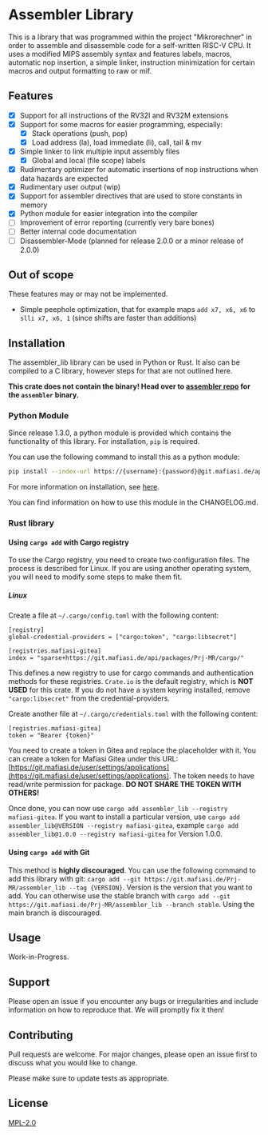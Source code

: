 # Assembler Library

This is a library that was programmed within the project "Mikrorechner" in order to assemble and disassemble code for a self-written RISC-V CPU.
It uses a modified MIPS assembly syntax and features labels, macros, automatic nop insertion, a simple linker, instruction minimization for certain macros and output formatting to raw or mif.

## Features

- [x] Support for all instructions of the RV32I and RV32M extensions
- [x] Support for some macros for easier programming, especially:
  - [x] Stack operations (push, pop)
  - [x] Load address (la), load immediate (li), call, tail & mv
- [x] Simple linker to link multiple input assembly files
  - [x] Global and local (file scope) labels
- [x] Rudimentary optimizer for automatic insertions of nop instructions when data hazards are expected
- [x] Rudimentary user output (wip)
- [x] Support for assembler directives that are used to store constants in memory
- [x] Python module for easier integration into the compiler
- [ ] Improvement of error reporting (currently very bare bones)
- [ ] Better internal code documentation
- [ ] Disassembler-Mode (planned for release 2.0.0 or a minor release of 2.0.0)

## Out of scope

These features may or may not be implemented.

- Simple peephole optimization, that for example maps `add x7, x6, x6` to `slli x7, x6, 1` (since shifts are faster than additions)

## Installation

The assembler_lib library can be used in Python or Rust. It also can be compiled to a C library, however steps for that are not outlined here.

**This crate does not contain the binary! Head over to [assembler repo](https://git.mafiasi.de/Prj-MR/assembler) for the `assembler` binary.**

### Python Module

Since release 1.3.0, a python module is provided which contains the functionality of this library. For installation, `pip` is required.

You can use the following command to install this as a python module:

```sh
pip install --index-url https://{username}:{password}@git.mafiasi.de/api/packages/Prj-MR/pypi/simple --no-deps assembler_lib
```

For more information on installation, see [here](https://docs.gitea.com/next/usage/packages/pypi/).

You can find information on how to use this module in the CHANGELOG.md.

### Rust library

#### Using `cargo add` with Cargo registry

To use the Cargo registry, you need to create two configuration files. The process is described for Linux. If you are using another operating system, you will need to modify some steps to make them fit.

##### Linux

Create a file at `~/.cargo/config.toml` with the following content:

```
[registry]
global-credential-providers = ["cargo:token", "cargo:libsecret"]

[registries.mafiasi-gitea] 
index = "sparse+https://git.mafiasi.de/api/packages/Prj-MR/cargo/"
```

This defines a new registry to use for cargo commands and authentication methods for these registries. `Crate.io` is the default registry, which is **NOT USED** for this crate. If you do not have a system keyring installed, remove `"cargo:libsecret"` from the credential-providers.

Create another file at `~/.cargo/credentials.toml` with the following content:

```
[registries.mafiasi-gitea]
token = "Bearer {token}"
```

You need to create a token in Gitea and replace the placeholder with it. You can create a token for Mafiasi Gitea under this URL: [https://git.mafiasi.de/user/settings/applications](https://git.mafiasi.de/user/settings/applications). The token needs to have read/write permission for package. **DO NOT SHARE THE TOKEN WITH OTHERS!**

Once done, you can now use `cargo add assembler_lib --registry mafiasi-gitea`. If you want to install a particular version, use `cargo add assembler_lib@VERSION --registry mafiasi-gitea`, example `cargo add assembler_lib@1.0.0 --registry mafiasi-gitea` for Version 1.0.0.

#### Using `cargo add` with Git

This method is **highly discouraged**. You can use the following command to add this library with git: `cargo add --git https://git.mafiasi.de/Prj-MR/assembler_lib --tag {VERSION}`. Version is the version that you want to add. You can otherwise use the stable branch with `cargo add --git https://git.mafiasi.de/Prj-MR/assembler_lib --branch stable`. Using the main branch is discouraged.

## Usage

Work-in-Progress.

## Support

Please open an issue if you encounter any bugs or irregularities and include information on how to reproduce that. We will promptly fix it then!

## Contributing

Pull requests are welcome. For major changes, please open an issue first
to discuss what you would like to change.

Please make sure to update tests as appropriate.

## License

[MPL-2.0](https://www.mozilla.org/en-US/MPL/2.0/)
